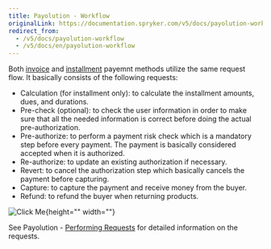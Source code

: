```yaml
---
title: Payolution - Workflow
originalLink: https://documentation.spryker.com/v5/docs/payolution-workflow
redirect_from:
  - /v5/docs/payolution-workflow
  - /v5/docs/en/payolution-workflow
---
```


Both [invoice](https://documentation.spryker.com/docs/en/payolution-invoice) and [installment](https://documentation.spryker.com/docs/en/payolution-installment) payemnt methods utilize the same request flow. It basically consists of the following requests:

* Calculation (for installment only): to calculate the installment amounts, dues, and durations.
* Pre-check (optional): to check the user information in order to make sure that all the needed information is correct before doing the actual pre-authorization.
* Pre-authorize: to perform a payment risk check which is a mandatory step before every payment. The payment is basically considered accepted when it is authorized.
* Re-authorize: to update an existing authorization if necessary.
* Revert: to cancel the authorization step which basically cancels the payment before capturing.
* Capture: to capture the payment and receive money from the buyer.
* Refund: to refund the buyer when returning products.

![Click Me](https://spryker.s3.eu-central-1.amazonaws.com/docs/Technology+Partners/Payment+Partners/Payolution/payolution-workflow.png){height="" width=""} 

See Payolution - [Performing Requests](https://documentation.spryker.com/docs/en/payolution-requests) for detailed information on the requests.

